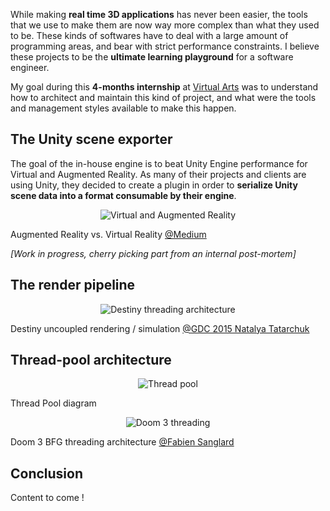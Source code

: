 While making **real time 3D applications** has never been easier, the tools that we use to make them are now way more complex than what they used to be. These kinds of softwares have to deal with a large amount of programming areas, and bear with strict performance constraints. I believe these projects to be the **ultimate learning playground** for a software engineer.

My goal during this **4-months internship** at [Virtual Arts](https://www.virtualarts.co.uk/) was to understand how to architect and maintain this kind of project, and what were the tools and management styles available to make this happen.

## The Unity scene exporter

The goal of the in-house engine is to beat Unity Engine performance for Virtual and Augmented Reality. As many of their projects and clients are using Unity, they decided to create a plugin in order to **serialize Unity scene data into a format consumable by their engine**. 

<p style="text-align:center">
    <img src="/img/universe-engine/ar-vr.png" alt="Virtual and Augmented Reality" loading=lazy/>
    <figcaption>Augmented Reality vs. Virtual Reality <a href="https://medium.com/@arstudioz11/augmented-reality-vs-virtual-reality-8b3502e63637">@Medium</a></figcaption>
</p>

*[Work in progress, cherry picking part from an internal post-mortem]*

## The render pipeline

<p style="text-align:center">
    <img src="/img/universe-engine/destiny-threads.png" alt="Destiny threading architecture" loading=lazy/>
    <figcaption>Destiny uncoupled rendering / simulation <a href="http://advances.realtimerendering.com/destiny/gdc_2015/Tatarchuk_GDC_2015__Destiny_Renderer_web.pdf">@GDC 2015  Natalya Tatarchuk</a></figcaption>
</p>

## Thread-pool architecture

<p style="text-align:center">
    <img src="/img/universe-engine/thread-pool.png" alt="Thread pool" loading=lazy/>
    <figcaption>Thread Pool diagram</figcaption>
</p>

<p style="text-align:center">
    <img src="/img/universe-engine/doom3-threads.png" alt="Doom 3 threading" loading=lazy/>
    <figcaption>Doom 3 BFG threading architecture <a href="https://fabiensanglard.net/doom3_bfg/threading.php">@Fabien Sanglard</a></figcaption>
</p>

## Conclusion

Content to come !
